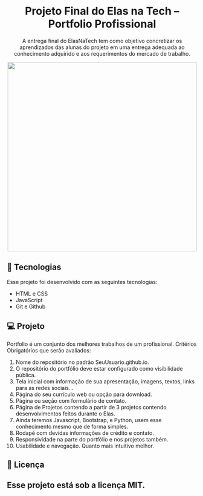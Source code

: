 <h1 align="center"> Projeto Final do Elas na Tech – Portfolio Profissional </h1>
<p align="center">
A entrega final do ElasNaTech tem como objetivo concretizar os aprendizados das
alunas do projeto em uma entrega adequada ao conhecimento adquirido e aos
requerimentos do mercado de trabalho.
<br/>

<div align="center"> 
  <img src="https://github.com/Angelsrb/angelsrb.github.io/assets/88409118/c08dca40-51c4-4d9b-83ea-0f7d65f350b3.png" width= "500px"/> </div>


## 🚀 Tecnologias
Esse projeto foi desenvolvido com as seguintes tecnologias:
- HTML e CSS
- JavaScript
- Git e Github
  
## 💻 Projeto

Portfolio é um conjunto dos melhores trabalhos de um profissional.
Critérios Obrigatórios que serão avaliados:

1. Nome do repositório no padrão SeuUsuario.github.io.
2. O repositório do portfólio deve estar configurado como visibilidade pública.
3. Tela inicial com informação de sua apresentação, imagens, textos, links para as redes sociais...
4. Página do seu currículo web ou opção para download.
5. Página ou seção com formulário de contato.
6. Página de Projetos contendo a partir de 3 projetos contendo desenvolvimentos feitos durante o Elas.
7. Ainda teremos Javascript, Bootstrap, e Python, usem esse conhecimento mesmo que de forma simples.
8. Rodapé com devidas informações de crédito e contato.
9. Responsividade na parte do portfólio e nos projetos também.
10. Usabilidade e navegação. Quanto mais intuitivo melhor.

## :memo: Licença
Esse projeto está sob a licença MIT.
---

